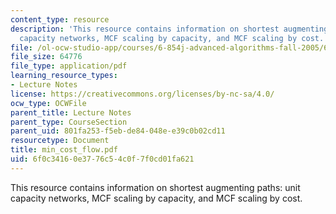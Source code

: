 ```yaml
---
content_type: resource
description: 'This resource contains information on shortest augmenting paths: unit
  capacity networks, MCF scaling by capacity, and MCF scaling by cost.'
file: /ol-ocw-studio-app/courses/6-854j-advanced-algorithms-fall-2005/6f0c34160e3776c54c0f7f0cd01fa621_min_cost_flow.pdf
file_size: 64776
file_type: application/pdf
learning_resource_types:
- Lecture Notes
license: https://creativecommons.org/licenses/by-nc-sa/4.0/
ocw_type: OCWFile
parent_title: Lecture Notes
parent_type: CourseSection
parent_uid: 801fa253-f5eb-de84-048e-e39c0b02cd11
resourcetype: Document
title: min_cost_flow.pdf
uid: 6f0c3416-0e37-76c5-4c0f-7f0cd01fa621
---
```

This resource contains information on shortest augmenting paths: unit capacity networks, MCF scaling by capacity, and MCF scaling by cost.